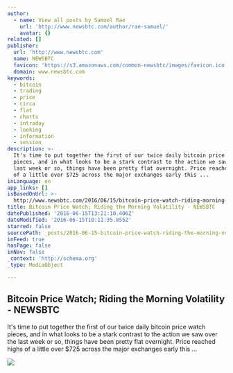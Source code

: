 ```yaml
---
author:
  - name: View all posts by Samuel Rae
    url: 'http://www.newsbtc.com/author/rae-samuel/'
    avatar: {}
related: []
publisher:
  url: 'http://www.newsbtc.com'
  name: NEWSBTC
  favicon: 'https://s3.amazonaws.com/common-newsbtc/images/favicon.ico'
  domain: www.newsbtc.com
keywords:
  - bitcoin
  - trading
  - price
  - circa
  - flat
  - charts
  - intraday
  - looking
  - information
  - session
description: >-
  It's time to put together the first of our twice daily bitcoin price watch
  pieces, and in what looks to be a stark contrast to the action we saw over the
  last week or so, things have been pretty flat overnight. Price reached highs
  of a little over $725 across the major exchanges early this ...
inLanguage: en
app_links: []
isBasedOnUrl: >-
  http://www.newsbtc.com/2016/06/15/bitcoin-price-watch-riding-morning-volatility/
title: Bitcoin Price Watch; Riding the Morning Volatility - NEWSBTC
datePublished: '2016-06-15T13:21:10.406Z'
dateModified: '2016-06-15T10:11:35.855Z'
starred: false
sourcePath: _posts/2016-06-15-bitcoin-price-watch-riding-the-morning-volatility-newsbtc.md
inFeed: true
hasPage: false
inNav: false
_context: 'http://schema.org'
_type: MediaObject

---
```

<article style=""><h1>Bitcoin Price Watch; Riding the Morning Volatility - NEWSBTC</h1><p>It's time to put together the first of our twice daily bitcoin price watch pieces, and in what looks to be a stark contrast to the action we saw over the last week or so, things have been pretty flat overnight. Price reached highs of a little over $725 across the major exchanges early this ...</p><img src="http://s3.amazonaws.com/main-newsbtc-images/2016/06/15105357/Screen-Shot-2016-06-15-at-11.49.45.png" /></article>